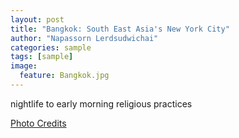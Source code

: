 ```yaml
---
layout: post
title: "Bangkok: South East Asia's New York City"
author: "Napassorn Lerdsudwichai"
categories: sample
tags: [sample]
image:
  feature: Bangkok.jpg
---
```


nightlife to early morning religious practices

[Photo Credits](https://www.linkedin.com/pulse/aura-group-accelerates-growth-south-east-asia-bangkok-charles-wong/)
